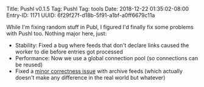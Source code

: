 Title: Pushl v0.1.5
Tag: Pushl
Tag: tools
Date: 2018-12-22 01:35:02-08:00
Entry-ID: 1171
UUID: 6f29f27f-d18b-5f91-a1bf-a0ff6679c11a

While I'm fixing random stuff in Publ, I figured I'd finally fix some problems with Pushl too. Nothing major here, just:

* Stability: Fixed a bug where feeds that don't declare links caused the worker to die before entries got processed
* Performance: Now we use a global connection pool (so connections can be reused)
* Fixed a [minor correctness issue](https://github.com/PlaidWeb/Pushl/issues/9) with archive feeds (which actually doesn't make any difference in the real world but whatever)
